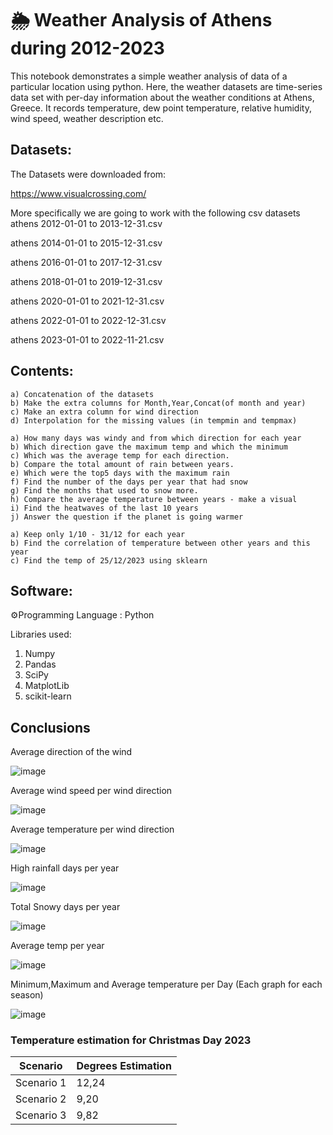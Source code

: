 # 🌦️ Weather Analysis of Athens during 2012-2023

This notebook demonstrates a simple weather analysis of data of a particular location using python. 
Here, the weather datasets are time-series data set with per-day information about the weather conditions at Athens, Greece. 
It records temperature, dew point temperature, relative humidity, wind speed, weather description etc.

 

## Datasets:

The Datasets were downloaded from:

https://www.visualcrossing.com/

More specifically we are going to work with the following csv datasets 
athens 2012-01-01 to 2013-12-31.csv

athens 2014-01-01 to 2015-12-31.csv

athens 2016-01-01 to 2017-12-31.csv

athens 2018-01-01 to 2019-12-31.csv

athens 2020-01-01 to 2021-12-31.csv

athens 2022-01-01 to 2022-12-31.csv

athens 2023-01-01 to 2022-11-21.csv




## Contents:

    a) Concatenation of the datasets
    b) Make the extra columns for Month,Year,Concat(of month and year) 
    c) Make an extra column for wind direction
    d) Interpolation for the missing values (in tempmin and tempmax)

    a) How many days was windy and from which direction for each year 
    b) Which direction gave the maximum temp and which the minimum
    c) Which was the average temp for each direction.
    b) Compare the total amount of rain between years.
    e) Which were the top5 days with the maximum rain
    f) Find the number of the days per year that had snow
    g) Find the months that used to snow more.
    h) Compare the average temperature between years - make a visual
    i) Find the heatwaves of the last 10 years
    j) Answer the question if the planet is going warmer
    
    a) Keep only 1/10 - 31/12 for each year
    b) Find the correlation of temperature between other years and this year
    c) Find the temp of 25/12/2023 using sklearn


## Software:

⚙️Programming Language : Python

Libraries used:

1) Numpy
2) Pandas
3) SciPy
4) MatplotLib
5) scikit-learn


## Conclusions
Average direction of the wind

![image](https://github.com/giannpan/Data-Science/assets/119360228/895eaac0-fe55-4cdb-b429-973e57f6b5a3)

Average wind speed per wind direction

![image](https://github.com/giannpan/Data-Science/assets/119360228/3fb9baf1-ddcc-42ed-af99-c169a68500bc)

Average temperature per wind direction

![image](https://github.com/giannpan/Data-Science/assets/119360228/3fb9fb7e-1c3f-4560-85b5-43afd76c842c)

High rainfall days per year

![image](https://github.com/giannpan/Data-Science/assets/119360228/699d316f-4ede-425c-a83d-91bcdb74911e)

Total Snowy days per year

![image](https://github.com/giannpan/Data-Science/assets/119360228/e6ecb493-8141-4b5c-95f6-c76f70f63216)

Average temp per year

![image](https://github.com/giannpan/Data-Science/assets/119360228/38c5ca6e-e266-4deb-9fcb-392af3b28f8d)

Minimum,Maximum and Average temperature per Day (Each graph for each season)

![image](https://github.com/giannpan/Data-Science/assets/119360228/ffd7b55f-881c-4678-9701-0fe57ce888e7)


### Temperature estimation for Christmas Day 2023
Scenario|Degrees Estimation|
----------|-----------|
Scenario 1|12,24     |
Scenario 2|9,20  |
Scenario 3|9,82 |


